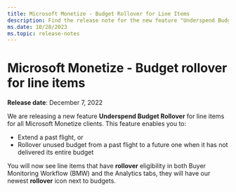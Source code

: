 ```yaml
---
title: Microsoft Monetize - Budget Rollover for Line Items
description: Find the release note for the new feature "Underspend Budget Rollover" for line items.
ms.date: 10/28/2023
ms.topic: release-notes
---
```


# Microsoft Monetize - Budget rollover for line items

**Release date**: December 7, 2022

We are releasing a new feature **Underspend Budget Rollover** for line items for all Microsoft Monetize clients. This feature enables you to:

- Extend a past flight, or
- Rollover unused budget from a past flight to a future one when it has not delivered its entire budget

You will now see line items that have **rollover** eligibility in both Buyer Monitoring Workflow (BMW) and the Analytics tabs, they will have our newest **rollover** icon next to budgets.
